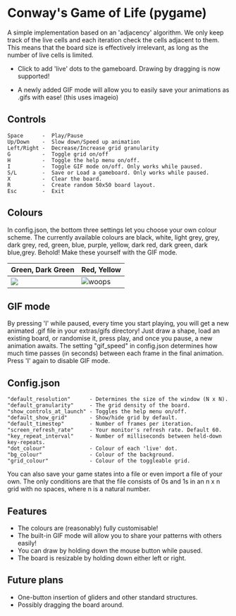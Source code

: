 # Conway's Game of Life (pygame)
A simple implementation based on an 'adjacency' algorithm. We only keep track of the live cells and each iteration check the cells adjacent to them. This means that the board size is effectively irrelevant, as long as the number of live cells is limited.

* Click to add 'live' dots to the gameboard. Drawing by dragging is now supported!

* A newly added GIF mode will allow you to easily save your animations as .gifs with ease! (this uses imageio)

## Controls
    Space      -  Play/Pause  
    Up/Down    -  Slow down/Speed up animation  
    Left/Right -  Decrease/Increase grid granularity  
    G          -  Toggle grid on/off  
    H          -  Toggle the help menu on/off.  
    I          -  Toggle GIF mode on/off. Only works while paused.
    S/L        -  Save or Load a gameboard. Only works while paused.  
    X          -  Clear the board.  
    R          -  Create random 50x50 board layout.  
    Esc        -  Exit

## Colours
In config.json, the bottom three settings let you choose your own colour scheme. The currently available colours are black, white, light grey, grey, dark grey, red, green, blue, purple, yellow, dark red, dark green, dark blue,grey. Behold! Make these yourself with the GIF mode.

| Green, Dark Green | Red, Yellow |
| --- | --- |
| ![](https://i.imgur.com/CY5lPSD.gif) | ![woops](https://i.imgur.com/MtR1k8K.gif) |

## GIF mode
By pressing 'I' while paused, every time you start playing, you will get a new animated .gif file in your extras/gifs directory! Just draw a shape, load an existing board, or randomise it, press play, and once you pause, a new animation awaits. The setting "gif_speed" in config.json determines how much time passes (in seconds) between each frame in the final animation. Press 'I' again to disable GIF mode.

## Config.json
    "default_resolution"      - Determines the size of the window (N x N).  
    "default_granularity"     - The grid density of the board.  
    "show_controls_at_launch" - Toggles the help menu on/off.  
    "default_show_grid"       - Show/hide grid by default.  
    "default_timestep"        - Number of frames per iteration.  
    "screen_refresh_rate"     - Your monitor's refresh rate. Default 60.  
    "key_repeat_interval"     - Number of milliseconds between held-down key-repeats.
    "dot_colour"              - Colour of each 'live' dot.
    "bg_colour"               - Colour of the background.
    "grid_colour"             - Colour of the toggleable grid.

You can also save your game states into a file or even import a file of your own. The only conditions are that the file consists of 0s and 1s in an n x n grid with no spaces, where n is a natural number.

## Features
* The colours are (reasonably) fully customisable!
* The built-in GIF mode will allow you to share your patterns with others easily!
* You can draw by holding down the mouse button while paused.
* The board is resizable by holding down either left or right.

## Future plans
* One-button insertion of gliders and other standard structures.
* Possibly dragging the board around.